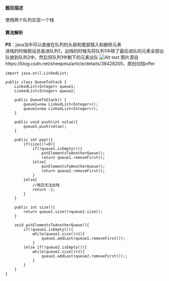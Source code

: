 #### 题目描述
使用两个队列实现一个栈
#### 算法解析
**PS**：java当中可以直接在队列的头部和尾部插入和删除元素<br>
进栈的时候假设总是进队列1，出栈的时候先将队列1中除了最后进队的元素全部出队放到队列2中，然后将队列1中剩下的元素出队
![Alt text](https://img-blog.csdn.net/20140808001812916?watermark/2/text/aHR0cDovL2Jsb2cuY3Nkbi5uZXQvc2hlZXBtdQ==/font/5a6L5L2T/fontsize/400/fill/I0JBQkFCMA==/dissolve/70/gravity/Center)
图片源自https://blog.csdn.net/sheepmu/article/details/38428205，原创剑指offer

```
import java.util.LinkedList;

public class QueueToStack {
    LinkedList<Integer> queue1;
    LinkedList<Integer> queue2;

    public QueueToStack() {
        queue1=new LinkedList<Integer>();
        queue2=new LinkedList<Integer>();
    }

    public void push(int value){
        queue1.push(value);
    }

    public int pop(){
        if(size()!=0){
            if(!queue1.isEmpty()){
                putElementsToAnotherQueue();
                return queue1.removeFirst();
            }else{
                putElementsToAnotherQueue();
                return queue2.removeFirst();
            }
        }else{
            //栈空无法出栈
            return -1;
        }
    }

    public int size(){
        return queue1.size()+queue2.size();
    }
    
    void putElementsToAnotherQueue(){
        if(!queue1.isEmpty()){
            while(queue1.size()>1){
                queue2.addLast(queue1.removeFirst());
            }
        }else if(!queue2.isEmpty()){
            while(queue2.size()>1){
                queue1.addLast(queue2.removeFirst());;
            }
        }
    }
}

```
